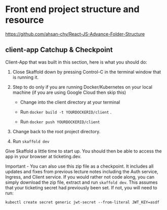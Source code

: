# Front end project structure and resource

https://github.com/ahsan-chy/React-JS-Advance-Folder-Structure


## client-app Catchup & Checkpoint

Client-App that was built in this section, here is what you should do:

1. Close Skaffold down by pressing Control-C in the terminal window that is running it.

2. Step to do only if you are running Docker/Kubernetes on your local machine (if you are using Google Cloud then skip this)

    - Change into the client directory at your terminal

    - Run `docker build -t YOURDOCKERID/client` .

    - Run `docker push YOURDOCKERID/client`

3. Change back to the root project directory.

4. Run `skaffold dev`

Give Skaffold a little time to start up. You should then be able to access the app in your browser at ticketing.dev.

Important - You can also use this zip file as a checkpoint. It includes all updates and fixes from previous lecture notes including the Auth service, Ingress, and Client service. If you would rather not code along, you can simply download the zip file, extract and run `skaffold dev`. This assumes that your ticketing secret had previously been set. If not, you will need to run:

`kubectl create secret generic jwt-secret --from-literal JWT_KEY=asdf` 